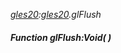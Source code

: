 _[gles20](../../modules/gles20/gles20-module.md):[gles20](../../modules/gles20/gles20-module.md).glFlush_
##### Function glFlush:Void(  )
